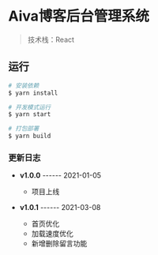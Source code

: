 # Aiva博客后台管理系统

> 技术栈：React

## 运行

```bash
# 安装依赖
$ yarn install

# 开发模式运行
$ yarn start

# 打包部署
$ yarn build

```


### 更新日志


- **v1.0.0** ------ 2021-01-05
    - 项目上线

- **v1.0.1** ------ 2021-03-08
    - 首页优化
    - 加载速度优化
    - 新增删除留言功能